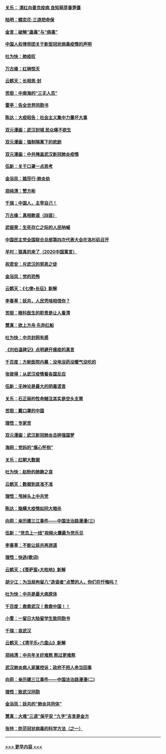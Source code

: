 #### [关乐： 漂红向善克疫病 良知萌芽春笋蓬](../pages/nsc993/n11865710.md?t=02140155) 
#### [陆明：蝶恋花‧三退把命保](../pages/nsc993/n11865673.md?t=02140155) 
#### [金言：破解“蛊毒”与“病毒”](../pages/nsc993/n11864103.md?t=02140155) 
#### [中国人权律师团关于新型冠状病毒疫情的声明](../pages/nsc993/n11864249.md?t=02140155) 
#### [吐为快：肺疫叹](../pages/nsc993/n11864027.md?t=02140155) 
#### [万古缘：红祸惊天](../pages/nsc993/n11864079.md?t=02140155) 
#### [云鹤天：长相思‧封](../pages/nsc993/n11864006.md?t=02140155) 
#### [苦胆：中南海的“三无人员”](../pages/nsc993/n11862997.md?t=02140155) 
#### [雷亭：告全世界同胞书](../pages/nsc993/n11862572.md?t=02140155) 
#### [陈达：大疫昭告：社会主义集中力量坏大事](../pages/nsc993/n11859419.md?t=02140155) 
#### [双元漫画：武汉封城 民众痛不欲生](../pages/nsc993/n11859287.md?t=02140155) 
#### [双元漫画：强制隔离下的悲剧](../pages/nsc993/n11859244.md?t=02140155) 
#### [双元漫画：中共掩盖武汉新冠肺炎疫情](../pages/nsc993/n11858249.md?t=02140155) 
#### [伍新：关于口罩一点思考](../pages/nsc993/n11859195.md?t=02140155) 
#### [金浴凤：踏莎行‧肺炎劫](../pages/nsc993/n11858227.md?t=02140155) 
#### [郑纯清：赞方彬](../pages/nsc993/n11856803.md?t=02140155) 
#### [千瑞；中国人，主宰自己！](../pages/nsc993/n11856793.md?t=02140155) 
#### [万古缘：真相歌谣（四首）](../pages/nsc993/n11856263.md?t=02140155) 
#### [武振荣：生死存亡之际的人民呐喊](../pages/nsc993/n11856256.md?t=02140155) 
#### [中国民主党全国联合总部第四次代表大会在洛杉矶召开](../pages/nsc993/n11856344.md?t=02140155) 
#### [羊村：狼真的来了（2020中国寓言）](../pages/nsc993/n11856229.md?t=02140155) 
#### [祝君安：斥武汉的邪恶之徒](../pages/nsc993/n11855861.md?t=02140155) 
#### [金浴凤：党的恐怖](../pages/nsc993/n11855849.md?t=02140155) 
#### [云鹤天：《七律▪长征》新解](../pages/nsc993/n11855479.md?t=02140155) 
#### [李春草：妖共，人民凭啥相信你？](../pages/nsc993/n11855196.md?t=02140155) 
#### [苦胆：眼科医生的职责是让人看清](../pages/nsc993/n11853840.md?t=02140155) 
#### [慧真：欲上方舟 先弃红船](../pages/nsc993/n11853483.md?t=02140155) 
#### [吐为快：中共封网有感](../pages/nsc993/n11852575.md?t=02140155) 
#### [《刘伯温碑记》点明避开瘟疫的真言](../pages/nsc993/n11852128.md?t=02140155) 
#### [千百度：方舱医院内幕：没电没药没暖气没吃的](../pages/nsc993/n11850211.md?t=02140155) 
#### [张彼得：从武汉疫情看各国反应](../pages/nsc993/n11850102.md?t=02140155) 
#### [伍新：无神论是最大的阴毒谎言](../pages/nsc993/n11846129.md?t=02140155) 
#### [关乐：石正丽的性命赌注其实是空头支票](../pages/nsc993/n11846109.md?t=02140155) 
#### [苦胆：戴口罩的中国](../pages/nsc993/n11845576.md?t=02140155) 
#### [理悟：专家苦](../pages/nsc993/n11845564.md?t=02140155) 
#### [双元漫画：武汉新冠肺炎击碎强国梦](../pages/nsc993/n11843320.md?t=02140155) 
#### [海网：党妈的“瘟心怀抱”](../pages/nsc993/n11840740.md?t=02140155) 
#### [关乐：红朝大数据](../pages/nsc993/n11840675.md?t=02140155) 
#### [吐为快：赵粉的肺腑之哀](../pages/nsc993/n11840618.md?t=02140155) 
#### [云鹤天：数据到底准不准](../pages/nsc993/n11840325.md?t=02140155) 
#### [理悟：甩掉头上中共党](../pages/nsc993/n11838826.md?t=02140155) 
#### [陈达：隐瞒大疫情如同大暗杀](../pages/nsc993/n11838771.md?t=02140155) 
#### [向莉：亲历建三江事件——中国法治路漫漫(三)](../pages/nsc993/n11831825.md?t=02140155) 
#### [伍新：“党员上一线”视频火爆最为党乐见](../pages/nsc993/n11838200.md?t=02140155) 
#### [李春草：不能让妖共再逍遥](../pages/nsc993/n11838102.md?t=02140155) 
#### [理悟：快逃(歌词)](../pages/nsc993/n11838083.md?t=02140155) 
#### [云鹤天：《菩萨蛮▪大柏地》新解](../pages/nsc993/n11838059.md?t=02140155) 
#### [胡少江：为当局拘留八“造谣者”点赞的人，你们在忏悔吗？](../pages/nsc993/n11836801.md?t=02140155) 
#### [吐为快：中共是最大病原体](../pages/nsc993/n11836748.md?t=02140155) 
#### [千百度：救救武汉！救救中国！！](../pages/nsc993/n11836145.md?t=02140155) 
#### [小雪：一留日大陆留学生致同胞书](../pages/nsc993/n11834624.md?t=02140155) 
#### [千瑞：哀武汉](../pages/nsc993/n11833647.md?t=02140155) 
#### [云鹤天：《清平乐▪六盘山》新解](../pages/nsc993/n11833611.md?t=02140155) 
#### [郑纯清：中共年关好难熬 熬过更难熬](../pages/nsc993/n11833489.md?t=02140155) 
#### [武汉肺炎病人家属控诉：政府不把人命当回事](../pages/nsc993/n11833205.md?t=02140155) 
#### [向莉：亲历建三江事件——中国法治路漫漫(二)](../pages/nsc993/n11829102.md?t=02140155) 
#### [理悟：致武汉同胞](../pages/nsc993/n11831522.md?t=02140155) 
#### [金浴凤：妖共的“肺炎共同体”](../pages/nsc993/n11829448.md?t=02140155) 
#### [慧真：大难“三退”保平安 “九字”吉言是金方](../pages/nsc993/n11829501.md?t=02140155) 
#### [张林：防范冠状病毒的科学方法（之一）](../pages/nsc993/n11828618.md?t=02140155) 

----
#### [ >>> 更早内容 <<< ](../indexes/nsc993-earlier.md)
